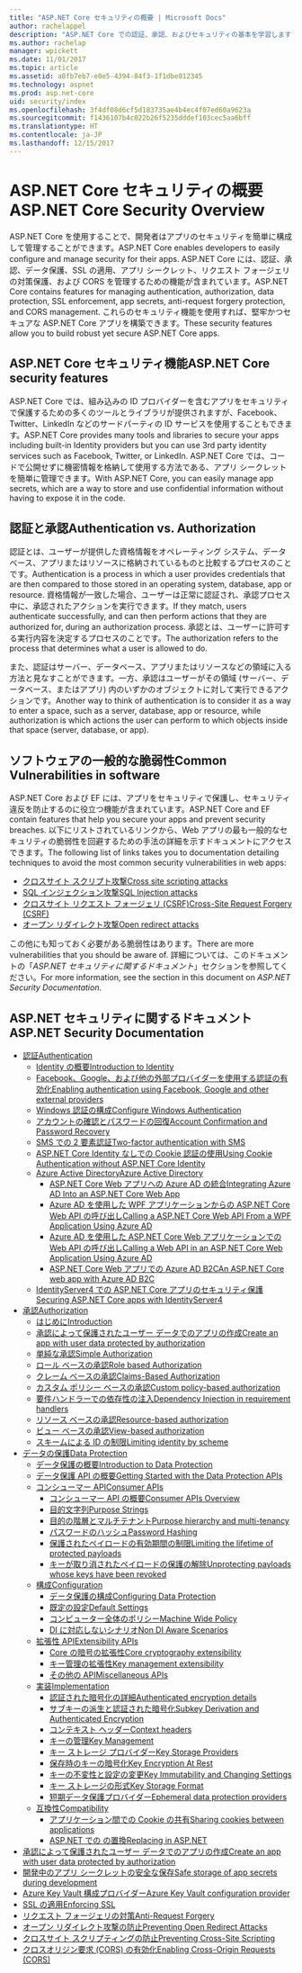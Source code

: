 ```yaml
---
title: "ASP.NET Core セキュリティの概要 | Microsoft Docs"
author: rachelappel
description: "ASP.NET Core での認証、承認、およびセキュリティの基本を学習します"
ms.author: rachelap
manager: wpickett
ms.date: 11/01/2017
ms.topic: article
ms.assetid: a8fb7eb7-e0e5-4394-84f3-1f1dbe012345
ms.technology: aspnet
ms.prod: asp.net-core
uid: security/index
ms.openlocfilehash: 3f4df08d6cf5d183735ae4b4ec4f07ed60a9623a
ms.sourcegitcommit: f1436107b4c022b26f5235dddef103cec5aa6bff
ms.translationtype: HT
ms.contentlocale: ja-JP
ms.lasthandoff: 12/15/2017
---
```

# <a name="aspnet-core-security-overview"></a><span data-ttu-id="28eab-103">ASP.NET Core セキュリティの概要</span><span class="sxs-lookup"><span data-stu-id="28eab-103">ASP.NET Core Security Overview</span></span>

<span data-ttu-id="28eab-104">ASP.NET Core を使用することで、開発者はアプリのセキュリティを簡単に構成して管理することができます。</span><span class="sxs-lookup"><span data-stu-id="28eab-104">ASP.NET Core enables developers to easily configure and manage security for their apps.</span></span> <span data-ttu-id="28eab-105">ASP.NET Core には、認証、承認、データ保護、SSL の適用、アプリ シークレット、リクエスト フォージェリの対策保護、および CORS を管理するための機能が含まれています。</span><span class="sxs-lookup"><span data-stu-id="28eab-105">ASP.NET Core contains features for managing authentication, authorization, data protection, SSL enforcement, app secrets, anti-request forgery protection, and CORS management.</span></span> <span data-ttu-id="28eab-106">これらのセキュリティ機能を使用すれば、堅牢かつセキュアな ASP.NET Core アプリを構築できます。</span><span class="sxs-lookup"><span data-stu-id="28eab-106">These security features allow you to build robust yet secure ASP.NET Core apps.</span></span> 

## <a name="aspnet-core-security-features"></a><span data-ttu-id="28eab-107">ASP.NET Core セキュリティ機能</span><span class="sxs-lookup"><span data-stu-id="28eab-107">ASP.NET Core security features</span></span>

<span data-ttu-id="28eab-108">ASP.NET Core では、組み込みの ID プロバイダーを含むアプリをセキュリティで保護するための多くのツールとライブラリが提供されますが、Facebook、Twitter、LinkedIn などのサードパーティの ID サービスを使用することもできます。</span><span class="sxs-lookup"><span data-stu-id="28eab-108">ASP.NET Core provides many tools and libraries to secure your apps including built-in Identity providers but you can use 3rd party identity services such as Facebook, Twitter, or LinkedIn.</span></span> <span data-ttu-id="28eab-109">ASP.NET Core では、コードで公開せずに機密情報を格納して使用する方法である、アプリ シークレットを簡単に管理できます。</span><span class="sxs-lookup"><span data-stu-id="28eab-109">With ASP.NET Core, you can easily manage app secrets, which are a way to store and use confidential information without having to expose it in the code.</span></span> 

## <a name="authentication-vs-authorization"></a><span data-ttu-id="28eab-110">認証と承認</span><span class="sxs-lookup"><span data-stu-id="28eab-110">Authentication vs. Authorization</span></span>

<span data-ttu-id="28eab-111">認証とは、ユーザーが提供した資格情報をオペレーティング システム、データベース、アプリまたはリソースに格納されているものと比較するプロセスのことです。</span><span class="sxs-lookup"><span data-stu-id="28eab-111">Authentication is a process in which a user provides credentials that are then compared to those stored in an operating system, database, app or resource.</span></span> <span data-ttu-id="28eab-112">資格情報が一致した場合、ユーザーは正常に認証され、承認プロセス中に、承認されたアクションを実行できます。</span><span class="sxs-lookup"><span data-stu-id="28eab-112">If they match, users authenticate successfully, and can then perform actions that they are authorized for, during an authorization process.</span></span> <span data-ttu-id="28eab-113">承認とは、ユーザーに許可する実行内容を決定するプロセスのことです。</span><span class="sxs-lookup"><span data-stu-id="28eab-113">The authorization refers to the process that determines what a user is allowed to do.</span></span> 

<span data-ttu-id="28eab-114">また、認証はサーバー、データベース、アプリまたはリソースなどの領域に入る方法と見なすことができます。一方、承認はユーザーがその領域 (サーバー、データベース、またはアプリ) 内のいずかのオブジェクトに対して実行できるアクションです。</span><span class="sxs-lookup"><span data-stu-id="28eab-114">Another way to think of authentication is to consider it as a way to enter a space, such as a server, database, app or resource, while authorization is which actions the user can perform to which objects inside that space (server, database, or app).</span></span>

## <a name="common-vulnerabilities-in-software"></a><span data-ttu-id="28eab-115">ソフトウェアの一般的な脆弱性</span><span class="sxs-lookup"><span data-stu-id="28eab-115">Common Vulnerabilities in software</span></span>

<span data-ttu-id="28eab-116">ASP.NET Core および EF には、アプリをセキュリティで保護し、セキュリティ違反を防止するのに役立つ機能が含まれています。</span><span class="sxs-lookup"><span data-stu-id="28eab-116">ASP.NET Core and EF contain features that help you secure your apps and prevent security breaches.</span></span> <span data-ttu-id="28eab-117">以下にリストされているリンクから、Web アプリの最も一般的なセキュリティの脆弱性を回避するための手法の詳細を示すドキュメントにアクセスできます。</span><span class="sxs-lookup"><span data-stu-id="28eab-117">The following list of links takes you to documentation detailing techniques to avoid the most common security vulnerabilities in web apps:</span></span>

* [<span data-ttu-id="28eab-118">クロスサイト スクリプト攻撃</span><span class="sxs-lookup"><span data-stu-id="28eab-118">Cross site scripting attacks</span></span>](https://docs.microsoft.com/aspnet/core/security/cross-site-scripting)
* [<span data-ttu-id="28eab-119">SQL インジェクション攻撃</span><span class="sxs-lookup"><span data-stu-id="28eab-119">SQL Injection attacks</span></span>](https://docs.microsoft.com/ef/core/querying/raw-sql)
* [<span data-ttu-id="28eab-120">クロスサイト リクエスト フォージェリ (CSRF)</span><span class="sxs-lookup"><span data-stu-id="28eab-120">Cross-Site Request Forgery (CSRF)</span></span>](https://docs.microsoft.com/aspnet/core/security/anti-request-forgery)
* [<span data-ttu-id="28eab-121">オープン リダイレクト攻撃</span><span class="sxs-lookup"><span data-stu-id="28eab-121">Open redirect attacks</span></span>](https://docs.microsoft.com/aspnet/core/security/preventing-open-redirects)

<span data-ttu-id="28eab-122">この他にも知っておく必要がある脆弱性はあります。</span><span class="sxs-lookup"><span data-stu-id="28eab-122">There are more vulnerabilities that you should be aware of.</span></span> <span data-ttu-id="28eab-123">詳細については、このドキュメントの「*ASP.NET セキュリティに関するドキュメント*」セクションを参照してください。</span><span class="sxs-lookup"><span data-stu-id="28eab-123">For more information, see the section in this document on *ASP.NET Security Documentation*.</span></span> 

## <a name="aspnet-security-documentation"></a><span data-ttu-id="28eab-124">ASP.NET セキュリティに関するドキュメント</span><span class="sxs-lookup"><span data-stu-id="28eab-124">ASP.NET Security Documentation</span></span>

*   [<span data-ttu-id="28eab-125">認証</span><span class="sxs-lookup"><span data-stu-id="28eab-125">Authentication</span></span>](authentication/index.md)
    *   [<span data-ttu-id="28eab-126">Identity の概要</span><span class="sxs-lookup"><span data-stu-id="28eab-126">Introduction to Identity</span></span>](authentication/identity.md)
    *   [<span data-ttu-id="28eab-127">Facebook、Google、および他の外部プロバイダーを使用する認証の有効化</span><span class="sxs-lookup"><span data-stu-id="28eab-127">Enabling authentication using Facebook, Google and other external providers</span></span>](authentication/social/index.md)
    * [<span data-ttu-id="28eab-128">Windows 認証の構成</span><span class="sxs-lookup"><span data-stu-id="28eab-128">Configure Windows Authentication</span></span>](authentication/windowsauth.md)
    *   [<span data-ttu-id="28eab-129">アカウントの確認とパスワードの回復</span><span class="sxs-lookup"><span data-stu-id="28eab-129">Account Confirmation and Password Recovery</span></span>](authentication/accconfirm.md)
    *   [<span data-ttu-id="28eab-130">SMS での 2 要素認証</span><span class="sxs-lookup"><span data-stu-id="28eab-130">Two-factor authentication with SMS</span></span>](authentication/2fa.md) 
    *   [<span data-ttu-id="28eab-131">ASP.NET Core Identity なしでの Cookie 認証の使用</span><span class="sxs-lookup"><span data-stu-id="28eab-131">Using Cookie Authentication without ASP.NET Core Identity</span></span>](authentication/cookie.md)
    *   [<span data-ttu-id="28eab-132">Azure Active Directory</span><span class="sxs-lookup"><span data-stu-id="28eab-132">Azure Active Directory</span></span>](authentication/azure-active-directory/index.md)
        *   [<span data-ttu-id="28eab-133">ASP.NET Core Web アプリへの Azure AD の統合</span><span class="sxs-lookup"><span data-stu-id="28eab-133">Integrating Azure AD Into an ASP.NET Core Web App</span></span>](https://azure.microsoft.com/documentation/samples/active-directory-dotnet-webapp-openidconnect-aspnetcore/)
        *   [<span data-ttu-id="28eab-134">Azure AD を使用した WPF アプリケーションからの ASP.NET Core Web API の呼び出し</span><span class="sxs-lookup"><span data-stu-id="28eab-134">Calling a ASP.NET Core Web API From a WPF Application Using Azure AD</span></span>](https://azure.microsoft.com/documentation/samples/active-directory-dotnet-native-aspnetcore/)
        *   [<span data-ttu-id="28eab-135">Azure AD を使用した ASP.NET Core Web アプリケーションでの Web API の呼び出し</span><span class="sxs-lookup"><span data-stu-id="28eab-135">Calling a Web API in an ASP.NET Core Web Application Using Azure AD</span></span>](https://azure.microsoft.com/documentation/samples/active-directory-dotnet-webapp-webapi-openidconnect-aspnetcore/)
        *   [<span data-ttu-id="28eab-136">ASP.NET Core Web アプリでの Azure AD B2C</span><span class="sxs-lookup"><span data-stu-id="28eab-136">An ASP.NET Core web app with Azure AD B2C</span></span>](https://azure.microsoft.com/resources/samples/active-directory-b2c-dotnetcore-webapp/)
    *   [<span data-ttu-id="28eab-137">IdentityServer4 での ASP.NET Core アプリのセキュリティ保護</span><span class="sxs-lookup"><span data-stu-id="28eab-137">Securing ASP.NET Core apps with IdentityServer4</span></span>](https://identityserver4.readthedocs.io)
*   [<span data-ttu-id="28eab-138">承認</span><span class="sxs-lookup"><span data-stu-id="28eab-138">Authorization</span></span>](authorization/index.md)
    *   [<span data-ttu-id="28eab-139">はじめに</span><span class="sxs-lookup"><span data-stu-id="28eab-139">Introduction</span></span>](authorization/introduction.md)
    *   [<span data-ttu-id="28eab-140">承認によって保護されたユーザー データでのアプリの作成</span><span class="sxs-lookup"><span data-stu-id="28eab-140">Create an app with user data protected by authorization</span></span>](xref:security/authorization/secure-data)
    *   [<span data-ttu-id="28eab-141">単純な承認</span><span class="sxs-lookup"><span data-stu-id="28eab-141">Simple Authorization</span></span>](authorization/simple.md)
    *   [<span data-ttu-id="28eab-142">ロール ベースの承認</span><span class="sxs-lookup"><span data-stu-id="28eab-142">Role based Authorization</span></span>](authorization/roles.md)
    *   [<span data-ttu-id="28eab-143">クレーム ベースの承認</span><span class="sxs-lookup"><span data-stu-id="28eab-143">Claims-Based Authorization</span></span>](authorization/claims.md)
    *   [<span data-ttu-id="28eab-144">カスタム ポリシー ベースの承認</span><span class="sxs-lookup"><span data-stu-id="28eab-144">Custom policy-based authorization</span></span>](authorization/policies.md)
    *   [<span data-ttu-id="28eab-145">要件ハンドラーでの依存性の注入</span><span class="sxs-lookup"><span data-stu-id="28eab-145">Dependency Injection in requirement handlers</span></span>](authorization/dependencyinjection.md)
    *   [<span data-ttu-id="28eab-146">リソース ベースの承認</span><span class="sxs-lookup"><span data-stu-id="28eab-146">Resource-based authorization</span></span>](authorization/resourcebased.md)
    *   [<span data-ttu-id="28eab-147">ビュー ベースの承認</span><span class="sxs-lookup"><span data-stu-id="28eab-147">View-based authorization</span></span>](authorization/views.md)
    *   [<span data-ttu-id="28eab-148">スキームによる ID の制限</span><span class="sxs-lookup"><span data-stu-id="28eab-148">Limiting identity by scheme</span></span>](authorization/limitingidentitybyscheme.md)
*   [<span data-ttu-id="28eab-149">データの保護</span><span class="sxs-lookup"><span data-stu-id="28eab-149">Data Protection</span></span>](data-protection/index.md)
    *   [<span data-ttu-id="28eab-150">データ保護の概要</span><span class="sxs-lookup"><span data-stu-id="28eab-150">Introduction to Data Protection</span></span>](data-protection/introduction.md)
    *   [<span data-ttu-id="28eab-151">データ保護 API の概要</span><span class="sxs-lookup"><span data-stu-id="28eab-151">Getting Started with the Data Protection APIs</span></span>](data-protection/using-data-protection.md)
    *   [<span data-ttu-id="28eab-152">コンシューマー API</span><span class="sxs-lookup"><span data-stu-id="28eab-152">Consumer APIs</span></span>](data-protection/consumer-apis/index.md)
        *   [<span data-ttu-id="28eab-153">コンシューマー API の概要</span><span class="sxs-lookup"><span data-stu-id="28eab-153">Consumer APIs Overview</span></span>](data-protection/consumer-apis/overview.md)
        *   [<span data-ttu-id="28eab-154">目的文字列</span><span class="sxs-lookup"><span data-stu-id="28eab-154">Purpose Strings</span></span>](data-protection/consumer-apis/purpose-strings.md)
        *   [<span data-ttu-id="28eab-155">目的の階層とマルチテナント</span><span class="sxs-lookup"><span data-stu-id="28eab-155">Purpose hierarchy and multi-tenancy</span></span>](data-protection/consumer-apis/purpose-strings-multitenancy.md)
        *   [<span data-ttu-id="28eab-156">パスワードのハッシュ</span><span class="sxs-lookup"><span data-stu-id="28eab-156">Password Hashing</span></span>](data-protection/consumer-apis/password-hashing.md)
        *   [<span data-ttu-id="28eab-157">保護されたペイロードの有効期間の制限</span><span class="sxs-lookup"><span data-stu-id="28eab-157">Limiting the lifetime of protected payloads</span></span>](data-protection/consumer-apis/limited-lifetime-payloads.md)
        *   [<span data-ttu-id="28eab-158">キーが取り消されたペイロードの保護の解除</span><span class="sxs-lookup"><span data-stu-id="28eab-158">Unprotecting payloads whose keys have been revoked</span></span>](data-protection/consumer-apis/dangerous-unprotect.md)
    *   [<span data-ttu-id="28eab-159">構成</span><span class="sxs-lookup"><span data-stu-id="28eab-159">Configuration</span></span>](data-protection/configuration/index.md)
        *   [<span data-ttu-id="28eab-160">データ保護の構成</span><span class="sxs-lookup"><span data-stu-id="28eab-160">Configuring Data Protection</span></span>](data-protection/configuration/overview.md)
        *   [<span data-ttu-id="28eab-161">既定の設定</span><span class="sxs-lookup"><span data-stu-id="28eab-161">Default Settings</span></span>](data-protection/configuration/default-settings.md)
        *   [<span data-ttu-id="28eab-162">コンピューター全体のポリシー</span><span class="sxs-lookup"><span data-stu-id="28eab-162">Machine Wide Policy</span></span>](data-protection/configuration/machine-wide-policy.md)
        *   [<span data-ttu-id="28eab-163">DI に対応しないシナリオ</span><span class="sxs-lookup"><span data-stu-id="28eab-163">Non DI Aware Scenarios</span></span>](data-protection/configuration/non-di-scenarios.md)
    *   [<span data-ttu-id="28eab-164">拡張性 API</span><span class="sxs-lookup"><span data-stu-id="28eab-164">Extensibility APIs</span></span>](data-protection/extensibility/index.md)
        *   [<span data-ttu-id="28eab-165">Core の暗号の拡張性</span><span class="sxs-lookup"><span data-stu-id="28eab-165">Core cryptography extensibility</span></span>](data-protection/extensibility/core-crypto.md)
        *   [<span data-ttu-id="28eab-166">キー管理の拡張性</span><span class="sxs-lookup"><span data-stu-id="28eab-166">Key management extensibility</span></span>](data-protection/extensibility/key-management.md)
        *   [<span data-ttu-id="28eab-167">その他の API</span><span class="sxs-lookup"><span data-stu-id="28eab-167">Miscellaneous APIs</span></span>](data-protection/extensibility/misc-apis.md)
    *   [<span data-ttu-id="28eab-168">実装</span><span class="sxs-lookup"><span data-stu-id="28eab-168">Implementation</span></span>](data-protection/implementation/index.md)
        *   [<span data-ttu-id="28eab-169">認証された暗号化の詳細</span><span class="sxs-lookup"><span data-stu-id="28eab-169">Authenticated encryption details</span></span>](data-protection/implementation/authenticated-encryption-details.md)
        *   [<span data-ttu-id="28eab-170">サブキーの派生と認証された暗号化</span><span class="sxs-lookup"><span data-stu-id="28eab-170">Subkey Derivation and Authenticated Encryption</span></span>](data-protection/implementation/subkeyderivation.md)
        *   [<span data-ttu-id="28eab-171">コンテキスト ヘッダー</span><span class="sxs-lookup"><span data-stu-id="28eab-171">Context headers</span></span>](data-protection/implementation/context-headers.md)
        *   [<span data-ttu-id="28eab-172">キーの管理</span><span class="sxs-lookup"><span data-stu-id="28eab-172">Key Management</span></span>](data-protection/implementation/key-management.md)
        *   [<span data-ttu-id="28eab-173">キー ストレージ プロバイダー</span><span class="sxs-lookup"><span data-stu-id="28eab-173">Key Storage Providers</span></span>](data-protection/implementation/key-storage-providers.md)
        *   [<span data-ttu-id="28eab-174">保存時のキーの暗号化</span><span class="sxs-lookup"><span data-stu-id="28eab-174">Key Encryption At Rest</span></span>](data-protection/implementation/key-encryption-at-rest.md)
        *   [<span data-ttu-id="28eab-175">キーの不変性と設定の変更</span><span class="sxs-lookup"><span data-stu-id="28eab-175">Key Immutability and Changing Settings</span></span>](data-protection/implementation/key-immutability.md)
        *   [<span data-ttu-id="28eab-176">キー ストレージの形式</span><span class="sxs-lookup"><span data-stu-id="28eab-176">Key Storage Format</span></span>](data-protection/implementation/key-storage-format.md)
        *   [<span data-ttu-id="28eab-177">短期データ保護プロバイダー</span><span class="sxs-lookup"><span data-stu-id="28eab-177">Ephemeral data protection providers</span></span>](data-protection/implementation/key-storage-ephemeral.md)
    *   [<span data-ttu-id="28eab-178">互換性</span><span class="sxs-lookup"><span data-stu-id="28eab-178">Compatibility</span></span>](data-protection/compatibility/index.md)
        *   [<span data-ttu-id="28eab-179">アプリケーション間での Cookie の共有</span><span class="sxs-lookup"><span data-stu-id="28eab-179">Sharing cookies between applications</span></span>](data-protection/compatibility/cookie-sharing.md)
        *   [<span data-ttu-id="28eab-180">ASP.NET での <machineKey> の置換</span><span class="sxs-lookup"><span data-stu-id="28eab-180">Replacing <machineKey> in ASP.NET</span></span>](data-protection/compatibility/replacing-machinekey.md)
*   [<span data-ttu-id="28eab-181">承認によって保護されたユーザー データでのアプリの作成</span><span class="sxs-lookup"><span data-stu-id="28eab-181">Create an app with user data protected by authorization</span></span>](xref:security/authorization/secure-data)
*   [<span data-ttu-id="28eab-182">開発中のアプリ シークレットの安全な保存</span><span class="sxs-lookup"><span data-stu-id="28eab-182">Safe storage of app secrets during development</span></span>](app-secrets.md)
*   [<span data-ttu-id="28eab-183">Azure Key Vault 構成プロバイダー</span><span class="sxs-lookup"><span data-stu-id="28eab-183">Azure Key Vault configuration provider</span></span>](key-vault-configuration.md)
*   [<span data-ttu-id="28eab-184">SSL の適用</span><span class="sxs-lookup"><span data-stu-id="28eab-184">Enforcing SSL</span></span>](enforcing-ssl.md)
*   [<span data-ttu-id="28eab-185">リクエスト フォージェリの対策</span><span class="sxs-lookup"><span data-stu-id="28eab-185">Anti-Request Forgery</span></span>](anti-request-forgery.md)
*   [<span data-ttu-id="28eab-186">オープン リダイレクト攻撃の防止</span><span class="sxs-lookup"><span data-stu-id="28eab-186">Preventing Open Redirect Attacks</span></span>](preventing-open-redirects.md)
*   [<span data-ttu-id="28eab-187">クロスサイト スクリプティングの防止</span><span class="sxs-lookup"><span data-stu-id="28eab-187">Preventing Cross-Site Scripting</span></span>](cross-site-scripting.md)
*   [<span data-ttu-id="28eab-188">クロスオリジン要求 (CORS) の有効化</span><span class="sxs-lookup"><span data-stu-id="28eab-188">Enabling Cross-Origin Requests (CORS)</span></span>](cors.md)
